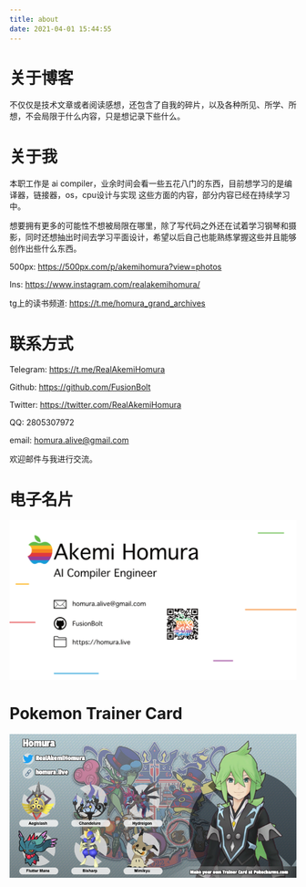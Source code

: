 ```yaml
---
title: about
date: 2021-04-01 15:44:55
---
```


# 关于博客

不仅仅是技术文章或者阅读感想，还包含了自我的碎片，以及各种所见、所学、所想，不会局限于什么内容，只是想记录下些什么。

# 关于我

本职工作是 ai compiler，业余时间会看一些五花八门的东西，目前想学习的是编译器，链接器，os，cpu设计与实现 这些方面的内容，部分内容已经在持续学习中。

想要拥有更多的可能性不想被局限在哪里，除了写代码之外还在试着学习钢琴和摄影，同时还想抽出时间去学习平面设计，希望以后自己也能熟练掌握这些并且能够创作出些什么东西。

500px: https://500px.com/p/akemihomura?view=photos

Ins: https://www.instagram.com/realakemihomura/

tg上的读书频道: https://t.me/homura_grand_archives


# 联系方式

Telegram: https://t.me/RealAkemiHomura

Github: https://github.com/FusionBolt

Twitter: https://twitter.com/RealAkemiHomura

QQ: 2805307972

email: homura.alive@gmail.com

欢迎邮件与我进行交流。

# 电子名片

![Untitled](/images/about/BusinessCard.png)

# Pokemon Trainer Card

![Untitled](/images/about/TrainerCard.png)
